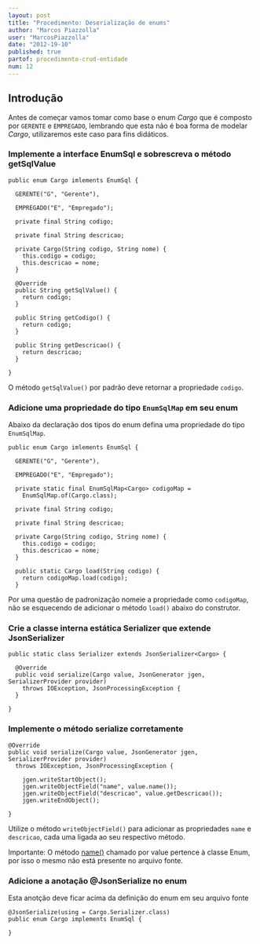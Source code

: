 ```yaml
---
layout: post
title: "Procedimento: Deserialização de enums"
author: "Marcos Piazzolla"
user: "MarcosPiazzolla"
date: "2012-19-10"
published: true
partof: procedimento-crud-entidade
num: 12
---
```


## Introdução

Antes de começar vamos tomar como base o enum _Cargo_ que é composto por `GERENTE` e `EMPREGADO`,
lembrando que esta não é boa forma de modelar _Cargo_, utilizaremos este caso para fins didáticos.

### Implemente a interface EnumSql e sobrescreva o método getSqlValue

    public enum Cargo imlements EnumSql {
  
      GERENTE("G", "Gerente"),
    
      EMPREGADO("E", "Empregado");
    
      private final String codigo;

      private final String descricao;
    
      private Cargo(String codigo, String nome) {
        this.codigo = codigo;
        this.descricao = nome;
      }
      
      @Override
      public String getSqlValue() {
        return codigo;
      }
      
      public String getCodigo() {
        return codigo;
      }
      
      public String getDescricao() {
        return descricao;
      }
  
    }
  
O método `getSqlValue()` por padrão deve retornar a propriedade `codigo`.

### Adicione uma propriedade do tipo `EnumSqlMap` em seu enum

Abaixo da declaração dos tipos do enum defina uma propriedade do tipo `EnumSqlMap`.

    public enum Cargo imlements EnumSql {
  
      GERENTE("G", "Gerente"),
    
      EMPREGADO("E", "Empregado");
      
      private static final EnumSqlMap<Cargo> codigoMap =
        EnumSqlMap.of(Cargo.class);
    
      private final String codigo;

      private final String descricao;
    
      private Cargo(String codigo, String nome) {
        this.codigo = codigo;
        this.descricao = nome;
      }
 
      public static Cargo load(String codigo) {
        return codigoMap.load(codigo);
      }
      
Por uma questão de padronização nomeie a propriedade como `codigoMap`, não se esquecendo de
adicionar o método `load()` abaixo do construtor.

### Crie a classe interna estática Serializer que extende JsonSerializer

    public static class Serializer extends JsonSerializer<Cargo> {

      @Override
      public void serialize(Cargo value, JsonGenerator jgen, SerializerProvider provider)
        throws IOException, JsonProcessingException {
      }

    }

### Implemente o método serialize corretamente

    @Override
    public void serialize(Cargo value, JsonGenerator jgen, SerializerProvider provider)
      throws IOException, JsonProcessingException {
    
        jgen.writeStartObject();
        jgen.writeObjectField("name", value.name());
        jgen.writeObjectField("descricao", value.getDescricao());
        jgen.writeEndObject();
    
    }
  
Utilize o método `writeObjectField()` para adicionar as propriedades `name` e `descricao`, cada
uma ligada ao seu respectivo método.

Importante: O método [name()](http://docs.oracle.com/javase/7/docs/api/java/lang/Enum.html)
chamado por value pertence à classe Enum, por isso o mesmo não está presente no arquivo fonte.

### Adicione a anotação @JsonSerialize no enum 

Esta anotção deve ficar acima da definição do enum em seu arquivo fonte

    @JsonSerialize(using = Cargo.Serializer.class)
    public enum Cargo implements EnumSql {
    
    }
